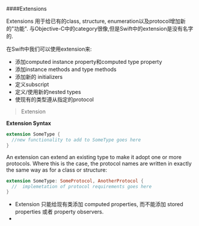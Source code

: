 ####Extensions

Extensions 用于给已有的class, structure, enumeration以及protocol增加新的"功能". 与Objective-C中的category很像,但是Swift中的extension是没有名字的.

在Swift中我们可以使用extension来:
* 添加computed instance property和computed type property
* 添加instance methods and type methods
* 添加新的 initializers
* 定义subscript
* 定义/使用新的nested types
* 使现有的类型遵从指定的protocol

> Extension

**Extension Syntax**

```Swift
extension SomeType {
  //new functionality to add to SomeType goes here
}
```
An extension can extend an existing type to make it adopt one or more protocols. Where this is the case, the protocol names are written in exactly the same way as for a class or structure:
```Swift
extension SomeType: SomeProtocol, AnotherProtocol {
  //  implemetation of protocol requirements goes here
}
```
* Extension 只能给现有类添加 computed properties, 而不能添加 stored properties 或者 property observers.
* 

